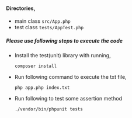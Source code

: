 
#### Directories, 
- main class `src/App.php`
- test class `tests/AppTest.php`

##### Please use following steps to execute the code

- Install the test(unit) library with running,

    `composer install`

- Run following command to execute the txt file,
 
    `php app.php index.txt`

- Run following to test some assertion method 

    `./vendor/bin/phpunit tests`